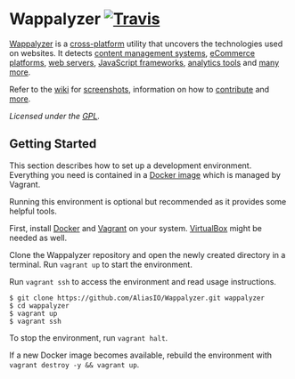 # Wappalyzer [![Travis](https://img.shields.io/travis/AliasIO/Wappalyzer.svg?style=flat-square)](https://travis-ci.org/AliasIO/Wappalyzer/)

[Wappalyzer](https://wappalyzer.com/) is a
[cross-platform](https://github.com/AliasIO/Wappalyzer/wiki/Drivers) utility that uncovers the
technologies used on websites. It detects
[content management systems](https://wappalyzer.com/categories/cms),
[eCommerce platforms](https://wappalyzer.com/categories/ecommerce),
[web servers](https://wappalyzer.com/categories/web-servers),
[JavaScript frameworks](https://wappalyzer.com/categories/javascript-frameworks),
[analytics tools](https://wappalyzer.com/categories/analytics) and
[many more](https://wappalyzer.com/applications).

Refer to the [wiki](https://github.com/AliasIO/Wappalyzer/wiki) for
[screenshots](https://github.com/AliasIO/Wappalyzer/wiki/Screenshots), information on how to
[contribute](https://github.com/AliasIO/Wappalyzer/wiki/Contributing) and
[more](https://github.com/AliasIO/Wappalyzer/wiki/_pages).

*Licensed under the [GPL](https://github.com/AliasIO/Wappalyzer/blob/master/LICENSE).*


## Getting Started

This section describes how to set up a development environment. Everything you
need is contained in a [Docker image](https://registry.hub.docker.com/u/wappalyzer/dev/)
which is managed by Vagrant.

Running this environment is optional but recommended as it provides some helpful tools.

First, install [Docker](https://www.docker.com/) and [Vagrant](https://www.vagrantup.com/)
on your system. [VirtualBox](https://www.virtualbox.org/) might be needed as well.

Clone the Wappalyzer repository and open the newly created directory in a
terminal. Run `vagrant up` to start the environment.

Run `vagrant ssh` to access the environment and read usage instructions.

```shell
$ git clone https://github.com/AliasIO/Wappalyzer.git wappalyzer
$ cd wappalyzer
$ vagrant up
$ vagrant ssh
```

To stop the environment, run `vagrant halt`.

If a new Docker image becomes available, rebuild the environment with
`vagrant destroy -y && vagrant up`.
